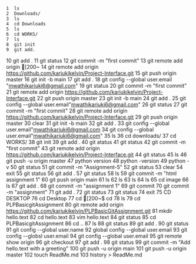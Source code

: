     1  ls
    2  Downloads/
    3  ls
    4  cd Downloads
    5  ls
    6  cd WORKS/
    7  ls
    8  git init
    9  git add.
   10  git add .
   11  git status
   12  git commit -m "first commit"
   13  git remote add origin [200~
   14  git remote add origin https://github.com/kariukikelvin/Project-Interface.git
   15  git push origin master
   16  git init -b main
   17  git add .
   18  git config --global user.email "mwathikariuki6@gmail.com"
   19  git status
   20  git commit -m "first commit"
   21  git remote add origin https://github.com/kariukikelvin/Project-Interface.git
   22  git push origin master
   23  git init -b main
   24  git add .
   25  git config --global user.email"mwathikariuki6@gmail.com"
   26  git status
   27  git commit -m "first commit"
   28  git remote add origin https://github.com/kariukikelvin/Project-Interface.git
   29  git push origin master
   30  clear
   31  git init -b main
   32  git add .
   33  git config --global user.email"mwathikariuki6@gmail.com
   34  git config --global user.email"mwathikariuki6@gmail.com"
   35  ls
   36  cd downloads/
   37  cd WORKS/
   38  git init
   39  git add .
   40  git atatus
   41  git status
   42  git commit -m "first commit"
   43  git remote  add origin https://github.com/kariukikelvin/Project-Interface.git
   44  git status
   45  ls
   46  git push -u origin master
   47  python version
   48  python -version
   49  python -v
   50  git status
   51  git commit -m "Assignment-5"
   52  git status
   53  clear
   54  exit
   55  git status
   56  git add .
   57  git status
   58  ls
   59  git commit -m "html assignment 1"
   60  git push origin main
   61  ls
   62  ls
   63  ls
   64  ls
   65  cd image
   66  ls
   67  git add .
   68  git commit -m "assignment 1"
   69  git commit
   70  git commit -m "assignment"
   71  git add .
   72  git status
   73  git status
   74  exit
   75  CD DESKTOP
   76  cd Desktop
   77  cd [200~$ cd
   78  ls
   79  cd PLPBasicgitAssignment
   80  git remote add origin https://github.com/kariukikelvin/PLPBasicGitAssignment.git
   81  mkdir hello.text
   82  cd hello.text
   83  vim hello.text
   84  git status
   85  cd PLPBasicgitAssignment
   86  cd ..
   87  ls
   88  git status
   89  git add .
   90  git status
   91  git config --global user.name
   92  global config --global user.email
   93  git config --globsl user.email
   94  git config --global user.email
   95  git remote show origin
   96  git checkout
   97  git add .
   98  git status
   99  git commit -m "Add hello.text with a greeting"
  100  git push -u origin main
  101  git push -u origin master
  102  touch ReadMe.md 
  103  history > ReadMe.md
